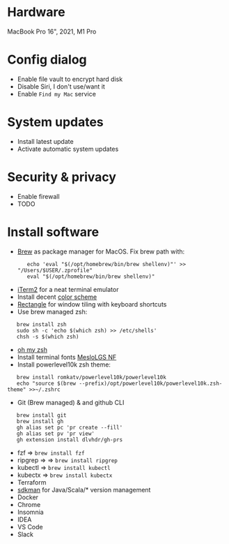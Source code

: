 # Hardware 

MacBook Pro 16", 2021, M1 Pro

# Config dialog
- Enable file vault to encrypt hard disk
- Disable Siri, I don't use/want it
- Enable `Find my Mac` service

# System updates 
 * Install latest update
 * Activate automatic system updates

# Security & privacy
 * Enable firewall
 * TODO

# Install software
 * [Brew](https://brew.sh/index_de) as package manager for MacOS.
    Fix brew path with:
    ```
       echo 'eval "$(/opt/homebrew/bin/brew shellenv)"' >> "/Users/$USER/.zprofile"
       eval "$(/opt/homebrew/bin/brew shellenv)"
    ```
 * [iTerm2](https://iterm2.com/downloads.html) for a neat terminal emulator
 * Install decent [color scheme](https://raw.githubusercontent.com/mbadolato/iTerm2-Color-Schemes/master/schemes/Brogrammer.itermcolors)  
 * [Rectangle](https://rectangleapp.com/) for window tiling with keyboard shortcuts
 * Use brew managed zsh:
 ```
    brew install zsh
    sudo sh -c 'echo $(which zsh) >> /etc/shells'
    chsh -s $(which zsh)
 ```
 * [oh my zsh](https://github.com/ohmyzsh/ohmyzsh)
 * Install terminal fonts [MesloLGS NF](https://github.com/romkatv/powerlevel10k#meslo-nerd-font-patched-for-powerlevel10k)
 * Install powerlevel10k zsh theme:
 ```
    brew install romkatv/powerlevel10k/powerlevel10k
    echo "source $(brew --prefix)/opt/powerlevel10k/powerlevel10k.zsh-theme" >>~/.zshrc
 ```
 * Git (Brew managed) & and github CLI
 ```
    brew install git
    brew install gh
    gh alias set pc 'pr create --fill'
    gh alias set pv 'pr view'
    gh extension install dlvhdr/gh-prs
 ```
 * fzf => `brew install fzf`
 * ripgrep => => `brew install ripgrep`
 * kubectl => `brew install kubectl`
 * kubectx => `brew install kubectx`
 * Terraform
 * [sdkman](https://sdkman.io/) for Java/Scala/* version management
 * Docker
 * Chrome
 * Insomnia
 * IDEA
 * VS Code
 * Slack




